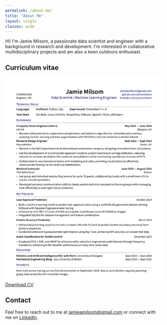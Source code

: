 ```yaml
---
permalink: /about-me/
title: "About Me"
layout: single
classes: wide
---
```


Hi! I'm Jamie Milsom, a passionate data scientist and engineer with a background in research and development. I'm interested in collaborative multidisciplinary projects and am also a keen outdoors enthusiast.

## Curriculum vitae

<div class="text-center">
  <img src="/assets/files/Jamie_Milsom.png" alt="Jamie Milsom's CV" style="max-width: 100%; height: auto;" />
</div>

<div class="text-center">
  <a href="/assets/files/Jamie_Milsom.pdf" class="btn btn--primary btn--large">Download CV</a>
</div>

## Contact

Feel free to reach out to me at [jamieamilsom@gmail.com](mailto:jamieamilsom@gmail.com) or connect with me on [LinkedIn](https://linkedin.com/jamiemilsom).
